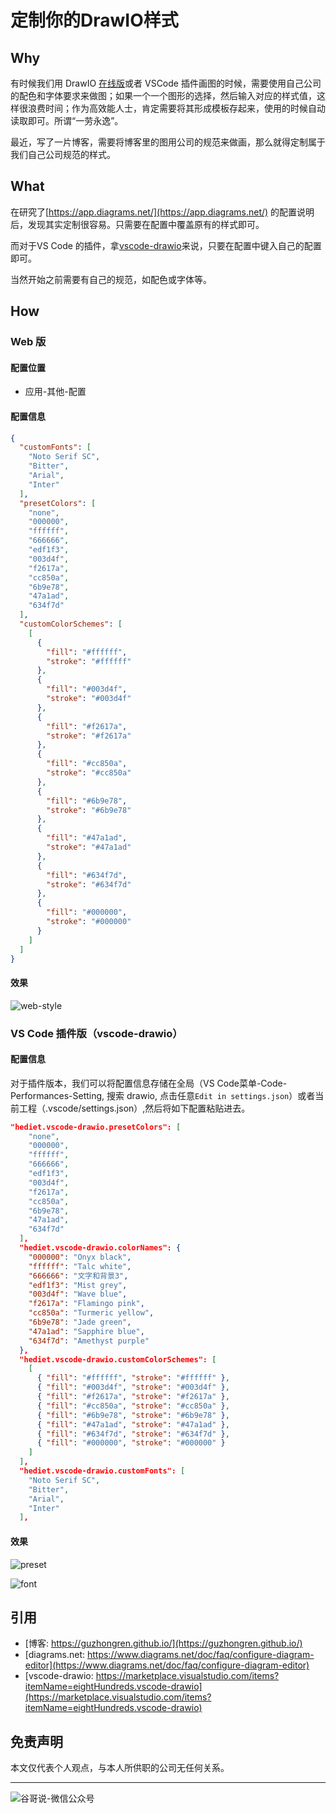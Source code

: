 # 定制你的DrawIO样式


## Why

有时候我们用 DrawIO [在线版](https://app.diagrams.net/)或者 VSCode 插件画图的时候，需要使用自己公司的配色和字体要求来做图；如果一个一个图形的选择，然后输入对应的样式值，这样很浪费时间；作为高效能人士，肯定需要将其形成模板存起来，使用的时候自动读取即可。所谓“一劳永逸”。

最近，写了一片博客，需要将博客里的图用公司的规范来做画，那么就得定制属于我们自己公司规范的样式。

## What

在研究了[https://app.diagrams.net/](https://app.diagrams.net/) 的配置说明后，发现其实定制很容易。只需要在配置中覆盖原有的样式即可。

而对于VS Code 的插件，拿[vscode-drawio](https://marketplace.visualstudio.com/items?itemName=eightHundreds.vscode-drawio)来说，只要在配置中键入自己的配置即可。

当然开始之前需要有自己的规范，如配色或字体等。

## How

### Web 版
#### 配置位置
- 应用-其他-配置
#### 配置信息

```json
{
  "customFonts": [
    "Noto Serif SC",
    "Bitter",
    "Arial",
    "Inter"
  ],
  "presetColors": [
    "none",
    "000000",
    "ffffff",
    "666666",
    "edf1f3",
    "003d4f",
    "f2617a",
    "cc850a",
    "6b9e78",
    "47a1ad",
    "634f7d"
  ],
  "customColorSchemes": [
    [
      {
        "fill": "#ffffff",
        "stroke": "#ffffff"
      },
      {
        "fill": "#003d4f",
        "stroke": "#003d4f"
      },
      {
        "fill": "#f2617a",
        "stroke": "#f2617a"
      },
      {
        "fill": "#cc850a",
        "stroke": "#cc850a"
      },
      {
        "fill": "#6b9e78",
        "stroke": "#6b9e78"
      },
      {
        "fill": "#47a1ad",
        "stroke": "#47a1ad"
      },
      {
        "fill": "#634f7d",
        "stroke": "#634f7d"
      },
      {
        "fill": "#000000",
        "stroke": "#000000"
      }
    ]
  ]
}
```

#### 效果
![web-style](https://cdn.jsdelivr.net/gh/guzhongren/picx-images-hosting@master/Tools/DrawIO/web-style.2z3v7akawpe0.webp)

### VS Code  插件版（vscode-drawio）

#### 配置信息

对于插件版本，我们可以将配置信息存储在全局（VS Code菜单-Code-Performances-Setting, 搜索 drawio, 点击任意`Edit in settings.json`）或者当前工程（.vscode/settings.json）,然后将如下配置粘贴进去。

```json
"hediet.vscode-drawio.presetColors": [
    "none",
    "000000",
    "ffffff",
    "666666",
    "edf1f3",
    "003d4f",
    "f2617a",
    "cc850a",
    "6b9e78",
    "47a1ad",
    "634f7d"
  ],
  "hediet.vscode-drawio.colorNames": {
    "000000": "Onyx black",
    "ffffff": "Talc white",
    "666666": "文字和背景3",
    "edf1f3": "Mist grey",
    "003d4f": "Wave blue",
    "f2617a": "Flamingo pink",
    "cc850a": "Turmeric yellow",
    "6b9e78": "Jade green",
    "47a1ad": "Sapphire blue",
    "634f7d": "Amethyst purple"
  },
  "hediet.vscode-drawio.customColorSchemes": [
    [
      { "fill": "#ffffff", "stroke": "#ffffff" },
      { "fill": "#003d4f", "stroke": "#003d4f" },
      { "fill": "#f2617a", "stroke": "#f2617a" },
      { "fill": "#cc850a", "stroke": "#cc850a" },
      { "fill": "#6b9e78", "stroke": "#6b9e78" },
      { "fill": "#47a1ad", "stroke": "#47a1ad" },
      { "fill": "#634f7d", "stroke": "#634f7d" },
      { "fill": "#000000", "stroke": "#000000" }
    ]
  ],
  "hediet.vscode-drawio.customFonts": [
    "Noto Serif SC",
    "Bitter",
    "Arial",
    "Inter"
  ],
```

#### 效果
![preset](https://cdn.jsdelivr.net/gh/guzhongren/picx-images-hosting@master/Tools/DrawIO/preset.58se8wl6ltg0.webp)

![font](https://cdn.jsdelivr.net/gh/guzhongren/picx-images-hosting@master/Tools/DrawIO/font.69qxu1ldebg0.webp)

## 引用

* [博客: https://guzhongren.github.io/](https://guzhongren.github.io/)
* [diagrams.net: https://www.diagrams.net/doc/faq/configure-diagram-editor](https://www.diagrams.net/doc/faq/configure-diagram-editor)
* [vscode-drawio: https://marketplace.visualstudio.com/items?itemName=eightHundreds.vscode-drawio](https://marketplace.visualstudio.com/items?itemName=eightHundreds.vscode-drawio)

## 免责声明

本文仅代表个人观点，与本人所供职的公司无任何关系。

----
![谷哥说-微信公众号](https://cdn.jsdelivr.net/gh/guzhongren/data-hosting@master/20210819/wechat.ae9zxgscqcg.png)

